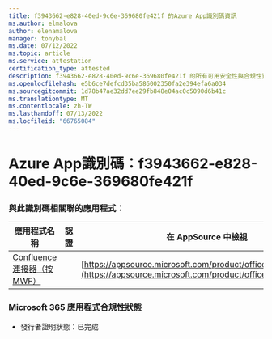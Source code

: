 ```yaml
---
title: f3943662-e828-40ed-9c6e-369680fe421f 的Azure App識別碼資訊
ms.author: elmalova
author: elenamalova
manager: tonybal
ms.date: 07/12/2022
ms.topic: article
ms.service: attestation
certification_type: attested
description: f3943662-e828-40ed-9c6e-369680fe421f 的所有可用安全性與合規性資訊。
ms.openlocfilehash: e5b6ce7defcd35ba586002350fa2e394efa6a034
ms.sourcegitcommit: 1d78b47ae32dd7ee29fb848e04ac0c5090d6b41c
ms.translationtype: MT
ms.contentlocale: zh-TW
ms.lasthandoff: 07/13/2022
ms.locfileid: "66765084"
---
```

# <a name="azure-app-id-f3943662-e828-40ed-9c6e-369680fe421f"></a>Azure App識別碼：f3943662-e828-40ed-9c6e-369680fe421f


### <a name="apps-associated-with-this-id"></a>與此識別碼相關聯的應用程式：
| **應用程式名稱** | **認證** | **在 AppSource 中檢視** |
|--------------|---------------|-----------------------|
| [Confluence 連接器（按 MWF）](../forward/WA200001604.md) |  | [https://appsource.microsoft.com/product/office/WA200001604](https://appsource.microsoft.com/product/office/WA200001604) |

### <a name="microsoft-365-app-compliance-status"></a>Microsoft 365 應用程式合規性狀態
- 發行者證明狀態：已完成
